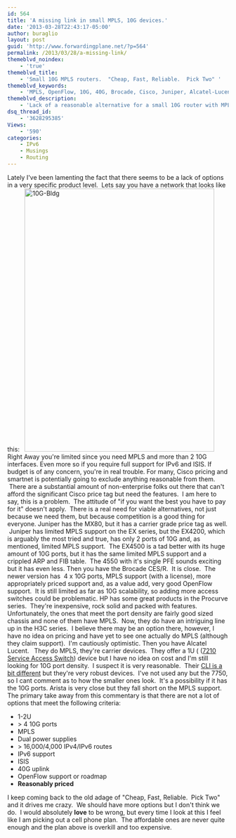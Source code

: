 ```yaml
---
id: 564
title: 'A missing link in small MPLS, 10G devices.'
date: '2013-03-28T22:43:17-05:00'
author: buraglio
layout: post
guid: 'http://www.forwardingplane.net/?p=564'
permalink: /2013/03/28/a-missing-link/
themeblvd_noindex:
    - 'true'
themeblvd_title:
    - 'Small 10G MPLS routers.  "Cheap, Fast, Reliable.  Pick Two" '
themeblvd_keywords:
    - 'MPLS, OpenFlow, 10G, 40G, Brocade, Cisco, Juniper, Alcatel-Lucent, Arista'
themeblvd_description:
    - 'Lack of a reasonable alternative for a small 10G router with MPLS, OpenFlow and decent TCAM.'
dsq_thread_id:
    - '3628295385'
Views:
    - '590'
categories:
    - IPv6
    - Musings
    - Routing
---
```


Lately I've been lamenting the fact that there seems to be a lack of options in a very specific product level.  Lets say you have a network that looks like this:
&nbsp;
<a href="http://www.forwardingplane.net/wp-content/uploads/2013/03/10G-Bldg1.jpg"><img class="alignleft size-full wp-image-568" alt="10G-Bldg" src="http://www.forwardingplane.net/wp-content/uploads/2013/03/10G-Bldg1.jpg" width="432" height="599" /></a>Right Away you're limited since you need MPLS and more than 2 10G interfaces. Even more so if you require full support for IPv6 and ISIS.
If budget is of any concern, you're in real trouble.
For many, Cisco pricing and smartnet is potentially going to exclude anything reasonable from them.  There are a substantial amount of non-enterprise folks out there that can't afford the significant Cisco price tag but need the features.  I am here to say, this is a problem.  The attitude of "if you want the best you have to pay for it" doesn't apply.  There is a real need for viable alternatives, not just because we need them, but because competition is a good thing for everyone.
Juniper has the MX80, but it has a carrier grade price tag as well.  Juniper has limited MPLS support on the EX series, but the EX4200, which is arguably the most tried and true, has only 2 ports of 10G and, as mentioned, limited MPLS support.  The EX4500 is a tad better with its huge amount of 10G ports, but it has the same limited MPLS support and a crippled ARP and FIB table.  The 4550 with it's single PFE sounds exciting but it has even less.
Then you have the Brocade CES/R.  It is close.  The newer version has  4 x 10G ports, MPLS support (with a license), more appropriately priced support and, as a value add, very good OpenFlow support.  It is still limited as far as 10G scalability, so adding more access switches could be problematic.
HP has some great products in the Procurve series.  They're inexpensive, rock solid and packed with features. Unfortunately, the ones that meet the port density are fairly good sized chassis and none of them have MPLS.  Now, they do have an intriguing line up in the H3C series.  I believe there may be an option there, however, I have no idea on pricing and have yet to see one actually do MPLS (although they claim support).  I'm cautiously optimistic.
Then you have Alcatel Lucent.   They do MPLS, they're carrier devices.  They offer a 1U (
(<a href="http://www.alcatel-lucent.com/products/7210-service-access-switch" target="_blank" rel="noopener noreferrer">7210 Service Access Switch</a>) device but I have no idea on cost and I'm still looking for 10G port density.  I suspect it is very reasonable.  Their <a title="Alcatel Lucent RANCID scripts" href="http://www.forwardingplane.net/2010/12/alcatel-lucent-rancid-scripts/" target="_blank" rel="noopener noreferrer">CLI is a bit different</a> but they're very robust devices.  I've not used any but the 7750, so I cant comment as to how the smaller ones look.  It's a possibility if it has the 10G ports.
Arista is very close but they fall short on the MPLS support.
&nbsp;
The primary take away from this commentary is that there are not a lot of options that meet the following criteria:
<ul>
	<li>1-2U</li>
	<li>&gt; 4 10G ports</li>
	<li>MPLS</li>
	<li>Dual power supplies</li>
	<li>&gt; 16,000/4,000 IPv4/IPv6 routes</li>
	<li>IPv6 support</li>
	<li>ISIS</li>
	<li>40G uplink</li>
	<li>OpenFlow support or roadmap</li>
	<li><strong>Reasonably priced</strong></li>
</ul>
I keep coming back to the old adage of "Cheap, Fast, Reliable.  Pick Two" and it drives me crazy.  We should have more options but I don't think we do.  I would absolutely <strong>love</strong> to be wrong, but every time I look at this I feel like I am picking out a cell phone plan.  The affordable ones are never quite enough and the plan above is overkill and too expensive.
&nbsp;